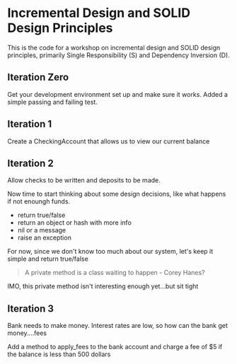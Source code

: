 # Incremental Design and SOLID Design Principles
This is the code for a workshop on incremental design and SOLID design principles, primarily
Single Responsibility (S) and Dependency Inversion (D).


## Iteration Zero
Get your development environment set up and make sure it works.  Added a simple passing and failing test.

## Iteration 1
Create a CheckingAccount that allows us to view our current balance

## Iteration 2
Allow checks to be written and deposits to be made.

Now time to start thinking about some design decisions, like what happens if not enoungh funds.

*   return true/false
*   return an object or hash with more info 
*   nil or a message
*   raise an exception

For now, since we don't know too much about our system, let's keep it simple and return true/false

> A private method is a class waiting to happen - Corey Hanes?

IMO, this private method isn't interesting enough yet…but sit tight

## Iteration 3
Bank needs to make money.  Interest rates are low, so how can the bank get money....fees

Add a method to apply_fees to the bank account and charge a fee of $5 if the balance is less than 500 dollars

